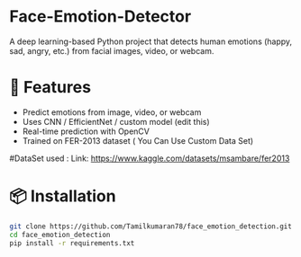 # Face-Emotion-Detector
A deep learning-based Python project that detects human emotions (happy, sad, angry, etc.) from facial images, video, or webcam.

# 🚀 Features
- Predict emotions from image, video, or webcam
- Uses CNN / EfficientNet / custom model (edit this)
- Real-time prediction with OpenCV
- Trained on FER-2013 dataset ( You Can Use Custom Data Set)

 #DataSet used :
 Link: https://www.kaggle.com/datasets/msambare/fer2013
 
# 📦 Installation
```bash
git clone https://github.com/Tamilkumaran78/face_emotion_detection.git
cd face_emotion_detection
pip install -r requirements.txt

